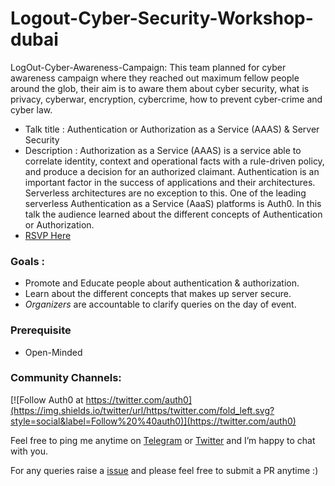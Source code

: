 # Logout-Cyber-Security-Workshop-dubai

LogOut-Cyber-Awareness-Campaign: This team planned for cyber awareness campaign where they reached out maximum fellow people around the glob, their aim is to aware them about cyber security, what is privacy, cyberwar, encryption, cybercrime, how to prevent cyber-crime and cyber law.

* Talk title : Authentication or Authorization as a Service (AAAS) & Server Security
* Description : Authorization as a Service (AAAS) is a service able to correlate identity, context and operational facts with a rule-driven policy, and produce a decision for an authorized claimant. Authentication is an important factor in the success of applications and their architectures. Serverless architectures are no exception to this. One of the leading serverless Authentication as a Service (AaaS) platforms is Auth0. In this talk the audience learned about the different concepts of Authentication or Authorization. 
* [RSVP Here](https://reps.mozilla.org/e/logout-cyber-security-workshop-dubai/)

### Goals : 

* Promote and Educate people about authentication & authorization. 
* Learn about the different concepts that makes up server secure.  
* *Organizers* are accountable to clarify queries on the day of event. 

### Prerequisite 

* Open-Minded 

### Community Channels: 
[![Follow Auth0 at https://twitter.com/auth0](https://img.shields.io/twitter/url/https/twitter.com/fold_left.svg?style=social&label=Follow%20%40auth0)](https://twitter.com/auth0)

Feel free to ping me anytime on [Telegram](http://telegram.me/rowdymehul) or [Twitter](http://twitter.com/rowdymehul) and I’m happy to chat with you.

For any queries raise a [issue](https://github.com/rowdymehul/Logout-Cyber-Security-Workshop-dubai/issues) and please feel free to submit a PR anytime :)

